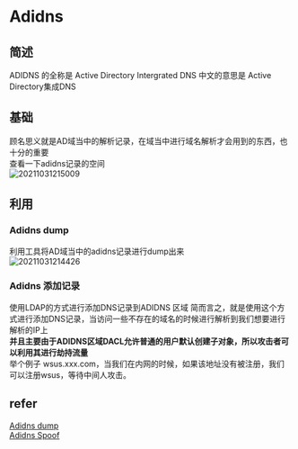 # Adidns 
## 简述 
ADIDNS 的全称是 Active Directory Intergrated DNS   中文的意思是 Active Directory集成DNS   
## 基础  
顾名思义就是AD域当中的解析记录，在域当中进行域名解析才会用到的东西，也十分的重要    
查看一下adidns记录的空间   
![20211031215009](https://picsfor.oss-cn-shenzhen.aliyuncs.com/blogs/imgs/20211031215009.png)  

## 利用  
### Adidns dump   
利用工具将AD域当中的adidns记录进行dump出来  
![20211031214426](https://picsfor.oss-cn-shenzhen.aliyuncs.com/blogs/imgs/20211031214426.png)


### Adidns 添加记录 

使用LDAP的方式进行添加DNS记录到ADIDNS 区域 
简而言之，就是使用这个方式进行添加DNS记录，当访问一些不存在的域名的时候进行解析到我们想要进行解析的IP上  
**并且主要由于ADIDNS区域DACL允许普通的用户默认创建子对象，所以攻击者可以利用其进行劫持流量**  
举个例子 wsus.xxx.com，当我们在内网的时候，如果该地址没有被注册，我们可以注册wsus，等待中间人攻击。  

## refer   
[Adidns dump](https://github.com/dirkjanm/adidnsdump.git)  
[Adidns Spoof](https://www.thehacker.recipes/ad/movement/mitm-and-coerced-authentications/adidns-spoofing)  
